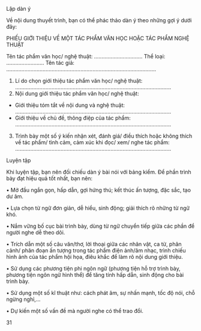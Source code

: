 Lập dàn ý

Về nội dung thuyết trình, bạn có thể phác thảo dàn ý theo những gợi ý dưới đây:

PHIẾU GIỚI THIỆU VỀ MỘT TÁC PHẨM VĂN HỌC HOẶC TÁC PHẨM NGHỆ THUẬT

Tên tác phẩm văn học/ nghệ thuật: ................................ Thể loại: .........................
Tên tác giả: ...................................................................................................
1. Lí do chọn giới thiệu tác phẩm văn học/ nghệ thuật:
.......................................................................................................
2. Nội dung giới thiệu tác phẩm văn học/ nghệ thuật:
- Giới thiệu tóm tắt về nội dung và nghệ thuật:
.......................................................................................................
- Giới thiệu về chủ đề, thông điệp của tác phẩm:
.......................................................................................................
3. Trình bày một số ý kiến nhận xét, đánh giá/ điều thích hoặc không thích về tác phẩm/ tình cảm, cảm xúc khi đọc/ xem/ nghe tác phẩm:
.......................................................................................................

Luyện tập

Khi luyện tập, bạn nên đối chiếu dàn ý bài nói với bảng kiểm. Để phần trình bày đạt hiệu quả tốt nhất, bạn nên:

• Mở đầu ngắn gọn, hấp dẫn, gợi hứng thú; kết thúc ấn tượng, đặc sắc, tạo dư âm.

• Lựa chọn từ ngữ đơn giản, dễ hiểu, sinh động; giải thích rõ những từ ngữ khó.

• Nắm vững bố cục bài trình bày, dùng từ ngữ chuyển tiếp giữa các phần để người nghe dễ theo dõi.

• Trích dẫn một số câu văn/thơ, lời thoại giữa các nhân vật, ca từ, phân cảnh/ phân đoạn ấn tượng trong tác phẩm điện ảnh/âm nhạc, trình chiếu hình ảnh của tác phẩm hội họa, điêu khắc để làm rõ nội dung giới thiệu.

• Sử dụng các phương tiện phi ngôn ngữ (phương tiện hỗ trợ trình bày, phương tiện ngôn ngữ hình thể) để tăng tính hấp dẫn, sinh động cho bài trình bày.

• Sử dụng một số kĩ thuật như: cách phát âm, sự nhấn mạnh, tốc độ nói, chỗ ngừng nghỉ,...

• Dự kiến một số vấn đề mà người nghe có thể trao đổi.

31